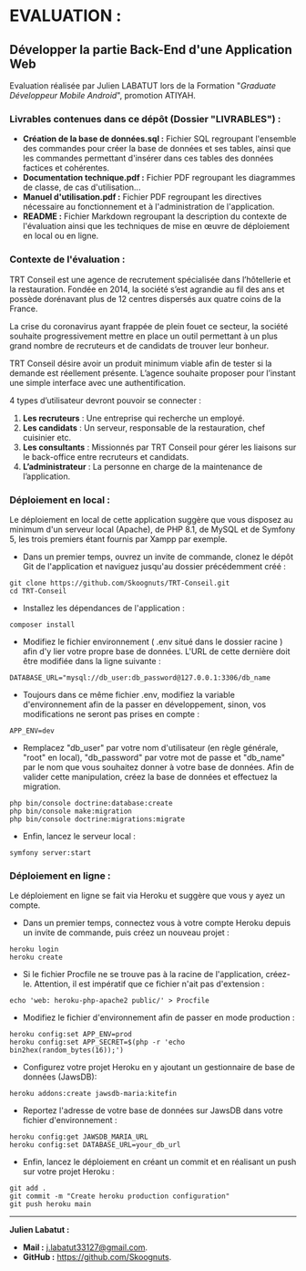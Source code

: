 # EVALUATION :
## Développer la partie Back-End d'une Application Web

Evaluation réalisée par Julien LABATUT lors de la Formation "*Graduate Développeur Mobile Android*", promotion ATIYAH. 

### Livrables contenues dans ce dépôt (Dossier "LIVRABLES") :
- **Création de la base de données.sql :** Fichier SQL regroupant l'ensemble des commandes pour créer la base de données et ses tables, ainsi que les commandes permettant d'insérer dans ces tables des données factices et cohérentes.
- **Documentation technique.pdf :** Fichier PDF regroupant les diagrammes de classe, de cas d'utilisation...
- **Manuel d'utilisation.pdf :** Fichier PDF regroupant les directives nécessaire au fonctionnement et à l'administration de l'application.
- **README :** Fichier Markdown regroupant la description du contexte de l'évaluation ainsi que les techniques de mise en œuvre de déploiement en local ou en ligne.

### Contexte de l'évaluation :
TRT Conseil est une agence de recrutement spécialisée dans l’hôtellerie et la restauration. Fondée en 2014, la société s’est agrandie au fil des ans et possède dorénavant plus de 12 centres dispersés aux quatre coins de la France.

La crise du coronavirus ayant frappée de plein fouet ce secteur, la société souhaite progressivement mettre en place un outil permettant à un plus grand nombre de recruteurs et de candidats de trouver leur bonheur.

TRT Conseil désire avoir un produit minimum viable afin de tester si la demande est réellement présente. L’agence souhaite proposer pour l’instant une simple interface avec une authentification.

4 types d’utilisateur devront pouvoir se connecter :

 1. **Les recruteurs** : Une entreprise qui recherche un employé.
 2. **Les candidats** : Un serveur, responsable de la restauration, chef cuisinier etc.
 3. **Les consultants** : Missionnés par TRT Conseil pour gérer les liaisons sur le back-office entre
recruteurs et candidats.
 4. **L’administrateur** : La personne en charge de la maintenance de l’application.

### Déploiement en local :
Le déploiement en local de cette application suggère que vous disposez au minimum d'un serveur local (Apache), de PHP 8.1, de MySQL et de Symfony 5, les trois premiers étant fournis par Xampp par exemple.

 - Dans un premier temps, ouvrez un invite de commande, clonez le dépôt Git de l'application et naviguez jusqu'au dossier précédemment créé :
```
git clone https://github.com/Skoognuts/TRT-Conseil.git
cd TRT-Conseil
```
 - Installez les dépendances de l'application :
```
composer install
```
 - Modifiez le fichier environnement ( .env situé dans le dossier racine ) afin d'y lier votre propre base de données. L'URL de cette dernière doit être modifiée dans la ligne suivante :
 ```
DATABASE_URL="mysql://db_user:db_password@127.0.0.1:3306/db_name
```
 - Toujours dans ce même fichier .env, modifiez la variable d'environnement afin de la passer en développement, sinon, vos modifications ne seront pas prises en compte :
```
APP_ENV=dev
```
 - Remplacez "db_user" par votre nom d'utilisateur (en règle générale, "root" en local), "db_password" par votre mot de passe et "db_name" par le nom que vous souhaitez donner à votre base de données. Afin de valider cette manipulation, créez la base de données et effectuez la migration.
```
php bin/console doctrine:database:create
php bin/console make:migration
php bin/console doctrine:migrations:migrate
```
 - Enfin, lancez le serveur local :
```
symfony server:start
```
### Déploiement en ligne :
Le déploiement en ligne se fait via Heroku et suggère que vous y ayez un compte.
 - Dans un premier temps, connectez vous à votre compte Heroku depuis un invite de commande, puis créez un nouveau projet :
```
heroku login
heroku create
```
- Si le fichier Procfile ne se trouve pas à la racine de l'application, créez-le. Attention, il est impératif que ce fichier n'ait pas d'extension :
```
echo 'web: heroku-php-apache2 public/' > Procfile
```
- Modifiez le fichier d'environnement afin de passer en mode production :
```
heroku config:set APP_ENV=prod
heroku config:set APP_SECRET=$(php -r 'echo bin2hex(random_bytes(16));')
``` 
- Configurez votre projet Heroku en y ajoutant un gestionnaire de base de données (JawsDB):
```
heroku addons:create jawsdb-maria:kitefin
```
- Reportez l'adresse de votre base de données sur JawsDB dans votre fichier d'environnement :
```
heroku config:get JAWSDB_MARIA_URL
heroku config:set DATABASE_URL=your_db_url
```
- Enfin, lancez le déploiement en créant un commit et en réalisant un push sur votre projet Heroku :
```
git add .
git commit -m "Create heroku production configuration"
git push heroku main
```
---

**Julien Labatut :**
- **Mail :** j.labatut33127@gmail.com.
- **GitHub :** https://github.com/Skoognuts.